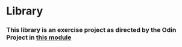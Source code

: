 # Library

### This library is an exercise project as directed by the Odin Project in [this module](https://www.theodinproject.com/lessons/node-path-javascript-library)

